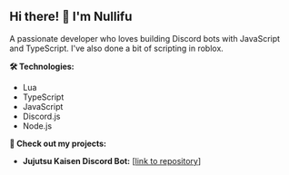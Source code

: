 ## Hi there! 👋 I'm Nullifu

A passionate developer who loves building Discord bots with JavaScript and TypeScript. I've also done a bit of scripting in roblox.

**🛠️ Technologies:**

* Lua
* TypeScript
* JavaScript
* Discord.js
* Node.js 

**👀 Check out my projects:**

* **Jujutsu Kaisen Discord Bot:** [[link to repository](https://github.com/Nullifu/JJK-Discord-Bot)]

